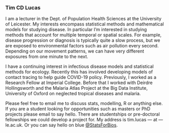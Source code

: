 ### Tim CD Lucas

I am a lecturer in the Dept. of Population Health Sciences at the University of Leicester. 
My interests encompass statistical methods and mathematical models for studying disease. 
In particular I’m interested in studying methods that account for multiple temporal or spatial scales. 
For example, disease progression or diagnosis is typically quite a slow process, but we are exposed to environmental factors such as air pollution every second. 
Depending on our movement patterns, we can have very different exposures from one minute to the next.

I have a continuing interest in infectious disease models and statistical methods for ecology. 
Recently this has involved developing models of contact tracing to help guide COVID-19 policy. 
Previously, I worked as a Research Fellow at Imperial College. 
Before that I worked with Deirdre Hollingsworth and the Malaria Atlas Project at the Big Data Institute, University of Oxford on neglected tropical diseases and malaria.

Please feel free to email me to discuss stats, modelling, R or anything else. 
If you are a student looking for opportunities such as masters or PhD projects please email to say hello. 
There are studentships or pre-doctoral fellowships we could develop a project for. 
My address is tim.lucas — at — le.ac.uk. 
Or you can say hello on blue [@StatsForBios]([www.twitter.com/statsforbios](https://bsky.app/profile/statsforbios.bsky.social)).





<!--
**timcdlucas/timcdlucas** is a ✨ _special_ ✨ repository because its `README.md` (this file) appears on your GitHub profile.

Here are some ideas to get you started:

- 🔭 I’m currently working on ...
- 🌱 I’m currently learning ...
- 👯 I’m looking to collaborate on ...
- 🤔 I’m looking for help with ...
- 💬 Ask me about ...
- 📫 How to reach me: ...
- 😄 Pronouns: ...
- ⚡ Fun fact: ...
-->

